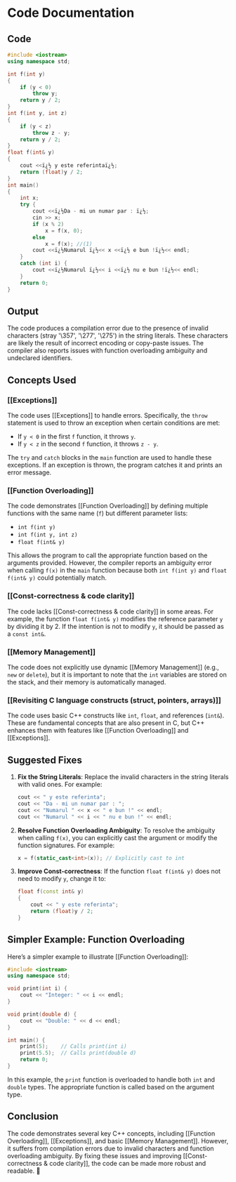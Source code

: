 # Code Documentation

## Code
```cpp
#include <iostream>
using namespace std;

int f(int y)
{
    if (y < 0)
        throw y;
    return y / 2;
}
int f(int y, int z)
{
    if (y < z)
        throw z - y;
    return y / 2;
}
float f(int& y)
{
    cout <<ï¿½ y este referintaï¿½;
    return (float)y / 2;
}
int main()
{
    int x;
    try {
        cout <<ï¿½Da - mi un numar par : ï¿½;
        cin >> x;
        if (x % 2)
            x = f(x, 0);
        else
            x = f(x); //(1)
        cout <<ï¿½Numarul ï¿½<< x <<ï¿½ e bun !ï¿½<< endl;
    }
    catch (int i) {
        cout <<ï¿½Numarul ï¿½<< i <<ï¿½ nu e bun !ï¿½<< endl;
    }
    return 0;
}
```

## Output
The code produces a compilation error due to the presence of invalid characters (stray '\357', '\277', '\275') in the string literals. These characters are likely the result of incorrect encoding or copy-paste issues. The compiler also reports issues with function overloading ambiguity and undeclared identifiers.

## Concepts Used

### [[Exceptions]]
The code uses [[Exceptions]] to handle errors. Specifically, the `throw` statement is used to throw an exception when certain conditions are met:
- If `y < 0` in the first `f` function, it throws `y`.
- If `y < z` in the second `f` function, it throws `z - y`.

The `try` and `catch` blocks in the `main` function are used to handle these exceptions. If an exception is thrown, the program catches it and prints an error message.

### [[Function Overloading]]
The code demonstrates [[Function Overloading]] by defining multiple functions with the same name (`f`) but different parameter lists:
- `int f(int y)`
- `int f(int y, int z)`
- `float f(int& y)`

This allows the program to call the appropriate function based on the arguments provided. However, the compiler reports an ambiguity error when calling `f(x)` in the `main` function because both `int f(int y)` and `float f(int& y)` could potentially match.

### [[Const-correctness & code clarity]]
The code lacks [[Const-correctness & code clarity]] in some areas. For example, the function `float f(int& y)` modifies the reference parameter `y` by dividing it by 2. If the intention is not to modify `y`, it should be passed as a `const int&`.

### [[Memory Management]]
The code does not explicitly use dynamic [[Memory Management]] (e.g., `new` or `delete`), but it is important to note that the `int` variables are stored on the stack, and their memory is automatically managed.

### [[Revisiting C language constructs (struct, pointers, arrays)]]
The code uses basic C++ constructs like `int`, `float`, and references (`int&`). These are fundamental concepts that are also present in C, but C++ enhances them with features like [[Function Overloading]] and [[Exceptions]].

## Suggested Fixes
1. **Fix the String Literals**: Replace the invalid characters in the string literals with valid ones. For example:
   ```cpp
   cout << " y este referinta";
   cout << "Da - mi un numar par : ";
   cout << "Numarul " << x << " e bun !" << endl;
   cout << "Numarul " << i << " nu e bun !" << endl;
   ```

2. **Resolve Function Overloading Ambiguity**: To resolve the ambiguity when calling `f(x)`, you can explicitly cast the argument or modify the function signatures. For example:
   ```cpp
   x = f(static_cast<int>(x)); // Explicitly cast to int
   ```

3. **Improve Const-correctness**: If the function `float f(int& y)` does not need to modify `y`, change it to:
   ```cpp
   float f(const int& y)
   {
       cout << " y este referinta";
       return (float)y / 2;
   }
   ```

## Simpler Example: Function Overloading
Here’s a simpler example to illustrate [[Function Overloading]]:
```cpp
#include <iostream>
using namespace std;

void print(int i) {
    cout << "Integer: " << i << endl;
}

void print(double d) {
    cout << "Double: " << d << endl;
}

int main() {
    print(5);    // Calls print(int i)
    print(5.5);  // Calls print(double d)
    return 0;
}
```
In this example, the `print` function is overloaded to handle both `int` and `double` types. The appropriate function is called based on the argument type.

## Conclusion
The code demonstrates several key C++ concepts, including [[Function Overloading]], [[Exceptions]], and basic [[Memory Management]]. However, it suffers from compilation errors due to invalid characters and function overloading ambiguity. By fixing these issues and improving [[Const-correctness & code clarity]], the code can be made more robust and readable. 🚀